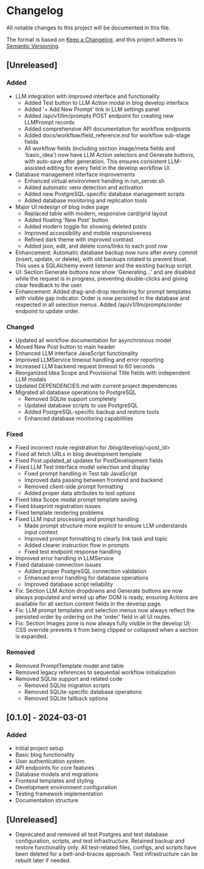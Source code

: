 # Changelog

All notable changes to this project will be documented in this file.

The format is based on [Keep a Changelog](https://keepachangelog.com/en/1.0.0/),
and this project adheres to [Semantic Versioning](https://semver.org/spec/v2.0.0.html).

## [Unreleased]

### Added
- LLM integration with improved interface and functionality
  - Added Test button to LLM Action modal in blog develop interface
  - Added '+ Add New Prompt' link in LLM settings panel
  - Added /api/v1/llm/prompts POST endpoint for creating new LLMPrompt records
  - Added comprehensive API documentation for workflow endpoints
  - Added docs/workflow/field_reference.md for workflow sub-stage fields
  - All workflow fields (including section image/meta fields and 'basic_idea') now have LLM Action selectors and Generate buttons, with auto-save after generation. This ensures consistent LLM-assisted editing for every field in the develop workflow UI.
- Database management interface improvements
  - Enhanced virtual environment handling in run_server.sh
  - Added automatic venv detection and activation
  - Added new PostgreSQL-specific database management scripts
  - Added database monitoring and replication tools
- Major UI redesign of blog index page
  - Replaced table with modern, responsive card/grid layout
  - Added floating 'New Post' button
  - Added modern toggle for showing deleted posts
  - Improved accessibility and mobile responsiveness
  - Refined dark theme with improved contrast
  - Added json, edit, and delete icons/links to each post row
- Enhancement: Automatic database backup now runs after every commit (insert, update, or delete), with old backups rotated to prevent bloat. This uses a SQLAlchemy event listener and the existing backup script.
- UI: Section Generate buttons now show 'Generating...' and are disabled while the request is in progress, preventing double-clicks and giving clear feedback to the user.
- Enhancement: Added drag-and-drop reordering for prompt templates with visible gap indicator. Order is now persisted in the database and respected in all selection menus. Added /api/v1/llm/prompts/order endpoint to update order.

### Changed
- Updated all workflow documentation for asynchronous model
- Moved New Post button to main header
- Enhanced LLM interface JavaScript functionality
- Improved LLMService timeout handling and error reporting
- Increased LLM backend request timeout to 60 seconds
- Reorganized Idea Scope and Provisional Title fields with independent LLM modals
- Updated DEPENDENCIES.md with current project dependencies
- Migrated all database operations to PostgreSQL
  - Removed SQLite support completely
  - Updated database scripts to use PostgreSQL
  - Added PostgreSQL-specific backup and restore tools
  - Enhanced database monitoring capabilities

### Fixed
- Fixed incorrect route registration for /blog/develop/<post_id>
- Fixed all fetch URLs in blog development template
- Fixed Post.updated_at updates for PostDevelopment fields
- Fixed LLM Test Interface model selection and display
  - Fixed prompt handling in Test tab JavaScript
  - Improved data passing between frontend and backend
  - Removed client-side prompt formatting
  - Added proper data attributes to test options
- Fixed Idea Scope modal prompt template saving
- Fixed blueprint registration issues
- Fixed template rendering problems
- Fixed LLM input processing and prompt handling
  - Made prompt structure more explicit to ensure LLM understands input context
  - Improved prompt formatting to clearly link task and topic
  - Added clearer instruction flow in prompts
  - Fixed test endpoint response handling
- Improved error handling in LLMService
- Fixed database connection issues
  - Added proper PostgreSQL connection validation
  - Enhanced error handling for database operations
  - Improved database script reliability
- Fix: Section LLM Action dropdowns and Generate buttons are now always populated and wired up after DOM is ready, ensuring Actions are available for all section content fields in the develop page.
- Fix: LLM prompt templates and selection menus now always reflect the persisted order by ordering on the 'order' field in all UI routes.
- Fix: Section Images zone is now always fully visible in the develop UI; CSS override prevents it from being clipped or collapsed when a section is expanded.

### Removed
- Removed PromptTemplate model and table
- Removed legacy references to sequential workflow initialization
- Removed SQLite support and related code
  - Removed SQLite migration scripts
  - Removed SQLite-specific database operations
  - Removed SQLite fallback options

## [0.1.0] - 2024-03-01

### Added
- Initial project setup
- Basic blog functionality
- User authentication system
- API endpoints for core features
- Database models and migrations
- Frontend templates and styling
- Development environment configuration
- Testing framework implementation
- Documentation structure

## [Unreleased]
- Deprecated and removed all test Postgres and test database configuration, scripts, and test infrastructure. Retained backup and restore functionality only. All test-related files, configs, and scripts have been deleted for a belt-and-braces approach. Test infrastructure can be rebuilt later if needed. 